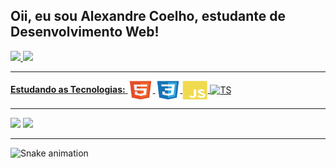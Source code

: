 ## Oii, eu sou Alexandre Coelho, estudante de Desenvolvimento Web!

 <div>
 
  <a href="https://github.com/coelhoalexandre">
  <img height="172em" src="https://github-readme-stats.vercel.app/api?username=coelhoalexandre&show_icons=true&theme=dracula&include_all_commits=false&count_private=true"/>
  <img height="172em" src="https://github-readme-stats.vercel.app/api/top-langs/?username=coelhoalexandre&layout=compact&langs_count=6&theme=dracula"/>
   
</div>

<hr>
 
**Estudando as Tecnologias:**
     <img align="center" alt="HTML" height="30" width="40" src="https://raw.githubusercontent.com/devicons/devicon/master/icons/html5/html5-original.svg">
     <img align="center" alt="CSS" height="30" width="40" src="https://raw.githubusercontent.com/devicons/devicon/master/icons/css3/css3-original.svg">
     <img align="center" alt="JS" height="30" width="40" src="https://raw.githubusercontent.com/devicons/devicon/master/icons/javascript/javascript-plain.svg">
     <img align="center" alt="TS" height="30" width="40" src="https://cdn.jsdelivr.net/gh/devicons/devicon/icons/typescript/typescript-original.svg" /> 
   
<hr>
   
   <a href="" target="_blank"><img src="https://img.shields.io/badge/Discord-7289DA?style=for-the-badge&logo=discord&logoColor=white" target="_blank"></a>
   <a href="" target="_blank"><img src="https://img.shields.io/badge/-LinkedIn-%230077B5?style=for-the-badge&logo=linkedin&logoColor=white" target="_blank"></a>

<hr>
 
 ![Snake animation](https://github.com/coelhoalexandre/coelhoalexandre/blob/output/github-contribution-grid-snake.svg)
